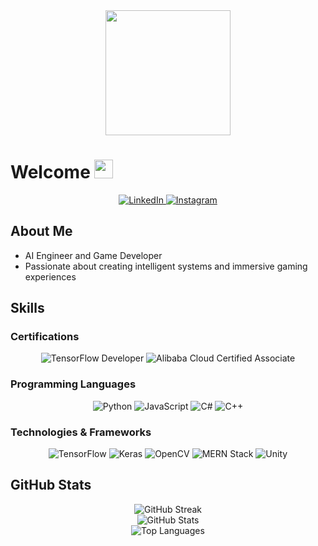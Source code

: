<div align="center">
  <img height="200" src="https://avatars.githubusercontent.com/u/109959266?v=4" />
</div>

# Welcome <img src="https://raw.githubusercontent.com/iampavangandhi/iampavangandhi/master/gifs/Hi.gif" width="30px">

<div align="center">
  <a href="https://www.linkedin.com/in/oky-askal-7209a2253/" target="_blank">
    <img src="https://img.shields.io/badge/LinkedIn-0077B5?style=for-the-badge&logo=linkedin&logoColor=white" alt="LinkedIn" />
  </a>
  <a href="https://www.instagram.com/okyaskal/" target="_blank">
    <img src="https://img.shields.io/badge/Instagram-E4405F?style=for-the-badge&logo=instagram&logoColor=white" alt="Instagram" />
  </a>
</div>

## About Me
- AI Engineer and Game Developer
- Passionate about creating intelligent systems and immersive gaming experiences

## Skills

### Certifications
<div align="center">
  <img src="https://img.shields.io/badge/TensorFlow%20Developer-FF6F00?style=for-the-badge&logo=tensorflow&logoColor=white" alt="TensorFlow Developer" />
  <img src="https://img.shields.io/badge/Alibaba%20Cloud%20Certified%20Associate-FF6A00?style=for-the-badge&logo=alibabacloud&logoColor=white" alt="Alibaba Cloud Certified Associate" />
</div>

### Programming Languages
<div align="center">
  <img src="https://img.shields.io/badge/Python-3776AB?style=for-the-badge&logo=python&logoColor=white" alt="Python" />
  <img src="https://img.shields.io/badge/JavaScript-F7DF1E?style=for-the-badge&logo=javascript&logoColor=black" alt="JavaScript" />
  <img src="https://img.shields.io/badge/C%23-239120?style=for-the-badge&logo=c-sharp&logoColor=white" alt="C#" />
  <img src="https://img.shields.io/badge/C++-00599C?style=for-the-badge&logo=c%2B%2B&logoColor=white" alt="C++" />
</div>

### Technologies & Frameworks
<div align="center">
  <img src="https://img.shields.io/badge/TensorFlow-FF6F00?style=for-the-badge&logo=tensorflow&logoColor=white" alt="TensorFlow" />
  <img src="https://img.shields.io/badge/Keras-D00000?style=for-the-badge&logo=keras&logoColor=white" alt="Keras" />
  <img src="https://img.shields.io/badge/OpenCV-5C3EE8?style=for-the-badge&logo=opencv&logoColor=white" alt="OpenCV" />
  <img src="https://img.shields.io/badge/MERN-47A248?style=for-the-badge&logo=mongodb&logoColor=white" alt="MERN Stack" />
  <img src="https://img.shields.io/badge/Unity-000000?style=for-the-badge&logo=unity&logoColor=white" alt="Unity" />
</div>

## GitHub Stats

<div align="center">
  <img src="https://github-readme-streak-stats.herokuapp.com/?user=okyaskal&theme=dark" alt="GitHub Streak" />
</div>

<div align="center">
  <img src="https://github-readme-stats.vercel.app/api?username=okyaskal&show_icons=true&theme=dark" alt="GitHub Stats" />
</div>

<div align="center">
  <img src="https://github-readme-stats.vercel.app/api/top-langs/?username=okyaskal&layout=compact&theme=dark" alt="Top Languages" />
</div>
